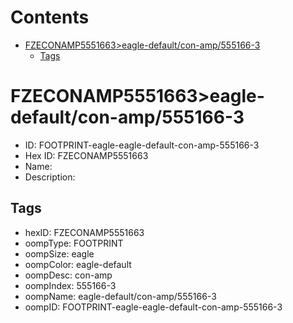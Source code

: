 



Contents
========

* [FZECONAMP5551663>eagle-default/con-amp/555166-3](#fzeconamp5551663eagle-defaultcon-amp555166-3)
	* [Tags](#tags)

# FZECONAMP5551663>eagle-default/con-amp/555166-3

- ID: FOOTPRINT-eagle-eagle-default-con-amp-555166-3
- Hex ID: FZECONAMP5551663
- Name: 
- Description: 

## Tags

- hexID: FZECONAMP5551663
- oompType: FOOTPRINT
- oompSize: eagle
- oompColor: eagle-default
- oompDesc: con-amp
- oompIndex: 555166-3
- oompName: eagle-default/con-amp/555166-3
- oompID: FOOTPRINT-eagle-eagle-default-con-amp-555166-3
